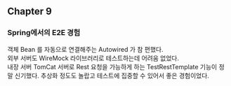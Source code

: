 ## Chapter 9

### Spring에서의 E2E 경험

객체 Bean 를 자동으로 연결해주는 Autowired 가 참 편했다. \
외부 서버도 WireMock 라이브러리로 테스트하는데 어려움 없었다. \
내장 서버 TomCat 서버로 Rest 요청을 가능하게 하는 TestRestTemplate 기능이 정말 신기했다. 추상화 정도도 놀랍고 테스트에 집중할 수 있어서 좋은 경험이었다. 